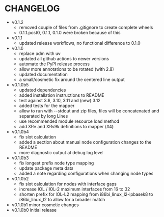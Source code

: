 # CHANGELOG

- v0.1.2
  - removed couple of files from .gitignore to create complete wheels
  - 0.1.1.post0, 0.1.1, 0.1.0 were broken because of this
- v0.1.1
  - updated release workflows, no functional difference to 0.1.0
- v0.1.0
  - replace pdm with uv
  - updated all github actions to newer versions
  - automate the PyPI release process
  - allow more annotations to be rotated (with 2.8)
  - updated documentation
  - a small/cosmetic fix around the centered line output
- v0.1.0b5
  - updated dependencies
  - added installation instructions to README
  - test against 3.9, 3.10, 3.11 and (new) 3.12
  - added tests for the mapper
  - allow to run with --stdout and zip files, files will be concatenated
    and separated by long Lines
  - use recommended module resource load method
  - add XRv and XRv9k definitions to mapper (#4)
- v0.1.0b4
  - fix slot calculation
  - added a section about manual node configuration changes to the README
  - more diagnostic output at debug log level
- v0.1.0b3
  - fix longest prefix node type mapping
  - update package meta data
  - added a note regarding configurations when changing node types
- v0.1.0b2
  - fix slot calculation for nodes with interface gaps
  - increase IOL / IOL-2 maximum interfaces from 16 to 32
  - shorten prefix for IOL-L2 mapping from i86bi_linux_l2-ipbasek8 to
    i86bi_linux_l2 to allow for a broader match
- v0.1.0b1 minor cosmetic changes
- v0.1.0b0 initial release
